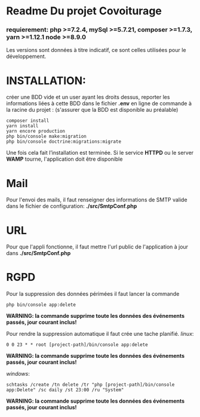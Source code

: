 
# Readme Du projet Covoiturage
### requierement: php >=7.2.4, mySql >=5.7.21, composer >=1.7.3, yarn >=1.12.1 node >=8.9.0
Les versions sont données à titre indicatif, ce sont celles utilisées pour le développement.


# INSTALLATION:
créer une BDD vide et un user ayant les droits dessus, reporter les informations liées à cette BDD dans le fichier **.env**
en ligne de commande à la racine du projet : 
(s'assurer que la BDD est disponible au préalable) 


	composer install
	yarn install
	yarn encore production
	php bin/console make:migration
	php bin/console doctrine:migrations:migrate

Une fois cela fait l’installation est terminée. Si le service **HTTPD** ou le server **WAMP** tourne, l'application doit être disponible
# Mail
Pour l'envoi des mails, il faut renseigner des informations de SMTP valide dans le fichier de configuration: **./src/SmtpConf.php**
# URL
Pour que l'appli fonctionne, il faut mettre l'url public de l'application à jour dans **./src/SmtpConf.php**
# RGPD
Pour la suppression des données périmées il faut lancer la commande  

    php bin/console app:delete
 **WARNING: la commande supprime toute les données des événements passés, jour courant inclus!**

Pour rendre la suppression automatique il faut crée une tache planifié.
*linux*:

    0 0 23 * * root [project-path]/bin/console app:delete
**WARNING: la commande supprime toute les données des événements passés, jour courant inclus!**

*windows*:

    schtasks /create /tn delete /tr "php [project-path]/bin/console app:Delete" /sc daily /st 23:00 /ru "System"
**WARNING: la commande supprime toute les données des événements passés, jour courant inclus!**
